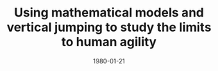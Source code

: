 ---
title: "Using mathematical models and vertical jumping to study the limits to human agility"
collection: publications
permalink: /publication/CO-2
date: 1980-01-21
venue: 'Engineering'
citation: '<b>Kudzia P.</b> and Donelan M., Using mathematical models and vertical jumping to study the limits to human agility, <i>13th Annual Dynamic Walking </i>. Pensacola, Florida, USA. <b>2018</b>'
---